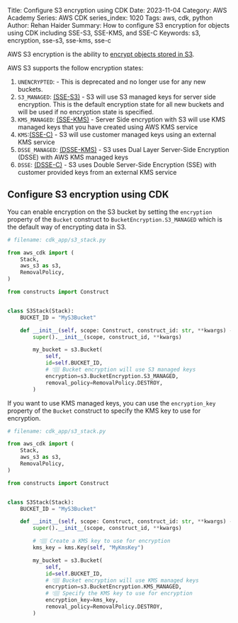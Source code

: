 Title: Configure S3 encryption using CDK
Date: 2023-11-04
Category: AWS Academy
Series: AWS CDK
series_index: 1020
Tags: aws, cdk, python
Author: Rehan Haider
Summary: How to configure S3 encryption for objects using CDK including SSE-S3, SSE-KMS, and SSE-C
Keywords: s3, encryption, sse-s3, sse-kms, sse-c


AWS S3 encryption is the ability to [encrypt objects stored in S3](https://docs.aws.amazon.com/AmazonS3/latest/userguide/UsingEncryption.html). 

AWS S3 supports the follow encryption states:

1. `UNENCRYPTED`: - This is deprecated and no longer use for any new buckets. 
2. `S3_MANAGED`: [(SSE-S3)](https://docs.aws.amazon.com/AmazonS3/latest/userguide/specifying-s3-encryption.html) - S3 will use S3 managed keys for server side encryption. This is the default encryption state for all new buckets and will be used if no encryption state is specified.
3. `KMS_MANAGED`: [(SSE-KMS)](https://docs.aws.amazon.com/AmazonS3/latest/userguide/specifying-kms-encryption.html) - Server Side encryption with S3 will use KMS managed keys that you have created using AWS KMS service
4. `KMS`:[(SSE-C)](https://docs.aws.amazon.com/AmazonS3/latest/userguide/ServerSideEncryptionCustomerKeys.html) - S3 will use customer managed keys using an external KMS service
5. `DSSE_MANAGED`: [(DSSE-KMS)](https://docs.aws.amazon.com/AmazonS3/latest/userguide/specifying-dsse-encryption.html) - S3 uses Dual Layer Server-Side Encryption (DSSE) with AWS KMS managed keys
5. `DSSE`: [(DSSE-C)](https://docs.aws.amazon.com/AmazonS3/latest/userguide/ServerSideEncryptionCustomerKeys.html) - S3 uses Double Server-Side Encryption (SSE) with customer provided keys from an external KMS service


## Configure S3 encryption using CDK

You can enable encryption on the S3 bucket by setting the `encryption` property of the `Bucket` construct to `BucketEncryption.S3_MANAGED` which is the default way of encrypting data in S3.

```python
# filename: cdk_app/s3_stack.py

from aws_cdk import (
    Stack,
    aws_s3 as s3,
    RemovalPolicy, 
)

from constructs import Construct


class S3Stack(Stack):
    BUCKET_ID = "MyS3Bucket"

    def __init__(self, scope: Construct, construct_id: str, **kwargs) -> None:
        super().__init__(scope, construct_id, **kwargs)

        my_bucket = s3.Bucket(
            self,
            id=self.BUCKET_ID,
            # 👇🏽 Bucket encryption will use S3 managed keys
            encryption=s3.BucketEncryption.S3_MANAGED,
            removal_policy=RemovalPolicy.DESTROY,
        )
```

If you want to use KMS managed keys, you can use the `encryption_key` property of the `Bucket` construct to specify the KMS key to use for encryption. 

```python
# filename: cdk_app/s3_stack.py

from aws_cdk import (
    Stack,
    aws_s3 as s3,
    RemovalPolicy, 
)

from constructs import Construct


class S3Stack(Stack):
    BUCKET_ID = "MyS3Bucket"

    def __init__(self, scope: Construct, construct_id: str, **kwargs) -> None:
        super().__init__(scope, construct_id, **kwargs)

        # 👇🏽 Create a KMS key to use for encryption
        kms_key = kms.Key(self, "MyKmsKey")

        my_bucket = s3.Bucket(
            self,
            id=self.BUCKET_ID,
            # 👇🏽 Bucket encryption will use KMS managed keys
            encryption=s3.BucketEncryption.KMS_MANAGED,
            # 👇🏽 Specify the KMS key to use for encryption
            encryption_key=kms_key,
            removal_policy=RemovalPolicy.DESTROY,
        )
```

